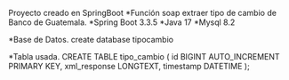 Proyecto creado en SpringBoot
*Función soap extraer tipo de cambio de Banco de Guatemala.
*Spring Boot 3.3.5
*Java 17
*Mysql 8.2 


*Base de Datos.
create database tipocambio


*Tabla usada.
CREATE TABLE tipo_cambio (
    id BIGINT AUTO_INCREMENT PRIMARY KEY,
    xml_response LONGTEXT,
    timestamp DATETIME
);



